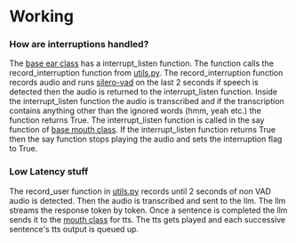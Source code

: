 # Working

### How are interruptions handled?

The [base ear class](/openvoicechat/stt/base.py) has a interrupt_listen function.
The function calls the record_interruption function from [utils.py](/openvoicechat/stt/utils.py).
The record_interruption function records audio and runs [silero-vad](/openvoicechat/vad.py) on the last 2 seconds
if speech is detected then the audio is returned to the interrupt_listen function.
Inside the interrupt_listen function the audio is transcribed and if the transcription 
contains anything other than the ignored words (hmm, yeah etc.) the function returns True.
The interrupt_listen function is called in the say function of [base mouth class](/openvoicechat/tts/base.py).
If the interrupt_listen function returns True then the say function stops playing the audio and sets 
the interruption flag to True.

### Low Latency stuff

The record_user function in [utils.py](/openvoicechat/stt/utils.py) records until 2 seconds of non VAD audio is detected.
Then the audio is transcribed and sent to the llm. The llm streams the response token by token. 
Once a sentence is completed the llm sends it to the [mouth class](/openvoicechat/tts/base.py) for tts. The tts gets played and 
each successive sentence's tts output is queued up.


